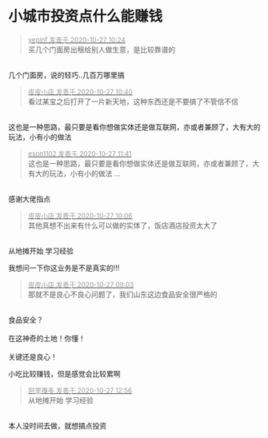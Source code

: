 # 小城市投资点什么能赚钱


<div class="quote"><blockquote><font size="2"><a href="https://www.hostloc.com/forum.php?mod=redirect&amp;goto=findpost&amp;pid=9357753&amp;ptid=758695" target="_blank"><font color="#999999">yepinf 发表于 2020-10-27 10:24</font></a></font><br />
买几个门面房出租给别人做生意，是比较靠谱的</blockquote></div><br />
几个门面房，说的轻巧..几百万哪里搞<img id="aimg_UlLJb" onclick="zoom(this, this.src, 0, 0, 0)" class="zoom" src="https://cdn.jsdelivr.net/gh/hishis/forum-master/public/images/patch.gif" onmouseover="img_onmouseoverfunc(this)" onload="thumbImg(this)" border="0" alt="" />

<div class="quote"><blockquote><font size="2"><a href="https://www.hostloc.com/forum.php?mod=redirect&amp;goto=findpost&amp;pid=9357831&amp;ptid=758695" target="_blank"><font color="#999999">皮皮小店 发表于 2020-10-27 10:40</font></a></font><br />
看过某宝之后打开了一片新天地，这种东西还是不要搞了不管信不信</blockquote></div><br />
这也是一种思路，最只要是看你想做实体还是做互联网，亦或者兼顾了，大有大的玩法，小有小的做法

<div class="quote"><blockquote><font size="2"><a href="https://www.hostloc.com/forum.php?mod=redirect&amp;goto=findpost&amp;pid=9358198&amp;ptid=758695" target="_blank"><font color="#999999">eson1102 发表于 2020-10-27 11:41</font></a></font><br />
这也是一种思路，最只要是看你想做实体还是做互联网，亦或者兼顾了，大有大的玩法，小有小的做法 ...</blockquote></div><br />
感谢大佬指点<img id="aimg_g822o" onclick="zoom(this, this.src, 0, 0, 0)" class="zoom" src="https://cdn.jsdelivr.net/gh/hishis/forum-master/public/images/patch.gif" onmouseover="img_onmouseoverfunc(this)" onload="thumbImg(this)" border="0" alt="" />

<div class="quote"><blockquote><font size="2"><a href="https://www.hostloc.com/forum.php?mod=redirect&amp;goto=findpost&amp;pid=9357659&amp;ptid=758695" target="_blank"><font color="#999999">皮皮小店 发表于 2020-10-27 10:06</font></a></font><br />
其他真想不出来有什么可以做的实体了，饭店酒店投资太大了</blockquote></div><br />
从地摊开始 学习经验<img id="aimg_mvyhQ" onclick="zoom(this, this.src, 0, 0, 0)" class="zoom" src="https://cdn.jsdelivr.net/gh/hishis/forum-master/public/images/patch.gif" onmouseover="img_onmouseoverfunc(this)" onload="thumbImg(this)" border="0" alt="" />

我想问一下你这业务是不是真实的!!!

<div class="quote"><blockquote><font size="2"><a href="https://www.hostloc.com/forum.php?mod=redirect&amp;goto=findpost&amp;pid=9357356&amp;ptid=758695" target="_blank"><font color="#999999">皮皮小店 发表于 2020-10-27 09:03</font></a></font><br />
那就不是良心不良心问题了，我们山东这边食品安全很严格的</blockquote></div><br />
食品安全？<br />
<br />
在这神奇的土地！你懂！<br />
<br />
关键还是良心！

小吃比较赚钱，但是感觉会比较累啊

<div class="quote"><blockquote><font size="2"><a href="https://www.hostloc.com/forum.php?mod=redirect&amp;goto=findpost&amp;pid=9358580&amp;ptid=758695" target="_blank"><font color="#999999">阿里嘎多 发表于 2020-10-27 12:56</font></a></font><br />
从地摊开始 学习经验</blockquote></div><br />
<img src="static/image/smiley/yct/014.gif" smilieid="45" border="0" alt="" />本人没时间去做，就想搞点投资<img id="aimg_sftEu" onclick="zoom(this, this.src, 0, 0, 0)" class="zoom" src="https://cdn.jsdelivr.net/gh/hishis/forum-master/public/images/patch.gif" onmouseover="img_onmouseoverfunc(this)" onload="thumbImg(this)" border="0" alt="" />
